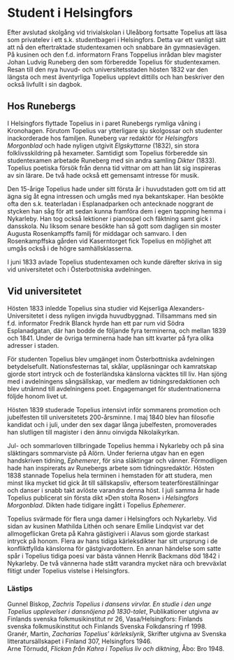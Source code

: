 # Student i Helsingfors

Efter avslutad skolgång vid trivialskolan i Uleåborg fortsatte Topelius att läsa som privatelev i ett s.k. studentbageri i Helsingfors. Detta var ett vanligt sätt att nå den eftertraktade studentexamen och snabbare än gymnasievägen. På kusinen och den f.d. informatorn Frans Toppelius inrådan blev magister Johan Ludvig Runeberg den som förberedde Topelius för studentexamen. Resan till den nya huvud- och universitetsstaden hösten 1832 var den längsta och mest äventyrliga Topelius upplevt dittills och han beskriver den också livfullt i sin dagbok.<br/>

## Hos Runebergs

I Helsingfors flyttade Topelius in i paret Runebergs rymliga våning i Kronohagen. Förutom Topelius var ytterligare sju skolgossar och studenter inackorderade hos familjen. Runeberg var redaktör för *Helsingfors Morgonblad* och hade nyligen utgivit *Elgskyttarne* (1832), sin stora folklivsskildring på hexameter. Samtidigt som Topelius förberedde sin studentexamen arbetade Runeberg med sin andra samling *Dikter* (1833). Topelius poetiska försök från denna tid vittnar om att han lät sig inspireras av sin lärare. De två hade också ett gemensamt intresse för musik.<br/>

Den 15-årige Topelius hade under sitt första år i huvudstaden gott om tid att ägna sig åt egna intressen och umgås med nya bekantskaper. Han besökte ofta den s.k. teaterladan i Esplanadparken och antecknade noggrant de stycken han såg för att sedan kunna framföra dem i egen tappning hemma i Nykarleby. Han tog också lektioner i pianospel och fäktning samt gick i dansskola. Nu liksom senare besökte han så gott som dagligen sin moster Augusta Rosenkampffs familj för middagar och samvaro. I den Rosenkampffska gården vid Kaserntorget fick Topelius en möjlighet att umgås också i de högre samhällsklasserna.<br/>

I juni 1833 avlade Topelius studentexamen och kunde därefter skriva in sig vid universitetet och i Österbottniska avdelningen.<br/>

## Vid universitetet

Hösten 1833 inledde Topelius sina studier vid Kejserliga Alexanders-Universitetet i dess nyligen invigda huvudbyggnad. Tillsammans med sin f.d. informator Fredrik Blanck hyrde han ett par rum vid Södra Esplanadgatan, där han bodde de följande fyra terminerna, och mellan 1839 och 1841. Under de övriga terminerna hade han sitt kvarter på fyra olika adresser i staden.<br/>

För studenten Topelius blev umgänget inom Österbottniska avdelningen betydelsefullt. Nationsfesternas tal, skålar, uppläsningar och kamratskap gjorde stort intryck och de fosterländska känslorna väcktes till liv. Han sjöng med i avdelningens sångsällskap, var medlem av tidningsredaktionen och blev utnämnd till avdelningens poet. Engagemanget för studentnationerna följde honom livet ut.<br/>

Hösten 1839 studerade Topelius intensivt inför sommarens promotion och jubelfesten till universitetets 200-årsminne. I maj 1840 blev han filosofie kandidat och i juli, under den sex dagar långa jubelfesten, promoverades han slutligen till magister i den ännu oinvigda Nikolaikyrkan.<br/>

Jul- och sommarloven tillbringade Topelius hemma i Nykarleby och på sina släktingars sommarviste på Alörn. Under ferierna utgav han en egen handskriven tidning, *Ephemerer*, för sina släktingar och vänner. Förmodligen hade han inspirerats av Runebergs arbete som tidningsredaktör. Hösten 1838 stannade Topelius hela terminen i hemstaden för att studera, men minst lika mycket tid gick åt till sällskapsliv, eftersom teaterföreställningar och danser i snabb takt avlöste varandra denna höst. I juli samma år hade Topelius publicerat sin första dikt »Den stolta Rosen» i *Helsingfors Morgonblad*. Dikten hade tidigare ingått i Topelius *Ephemerer*.<br/>

Topelius svärmade för flera unga damer i Helsingfors och Nykarleby. Vid sidan av kusinen Mathilda Lithén och senare Emilie Lindqvist var det allmogeflickan Greta på Kahra gästigiveri i Alavus som gjorde starkast intryck på honom. Flera av hans tidiga kärleksdikter har sitt ursprung i de konfliktfyllda känslorna för gästgivardottern. En annan händelse som satte spår i Topelius tidiga poesi var bästa vännen Henrik Backmans död 1842 i Nykarleby. De två vännerna hade stått varandra mycket nära och brevväxlat flitigt under Topelius vistelse i Helsingfors.<br/>

### Lästips

Gunnel Biskop, *Zachris Topelius i dansens virvlar. En studie i den unge Topelius upplevelser i dansnöjena på 1830-talet*, Publikationer utgivna av Finlands svenska folkmusikinstitut nr 26, Vasa/Helsingfors: Finlands svenska folkmusikinstitut och Finlands Svenska Folkdansring rf 1998.<br/>
Granér, Martin, *Zacharias Topelius’ kärlekslyrik*, Skrifter utgivna av Svenska litteratursällskapet i Finland 307, Helsingfors 1946.<br/>
Arne Törnudd, *Flickan från Kahra i Topelius liv och diktning*, Åbo: Bro 1948.<br/>
